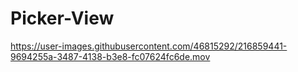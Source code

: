 # Picker-View

https://user-images.githubusercontent.com/46815292/216859441-9694255a-3487-4138-b3e8-fc07624fc6de.mov

